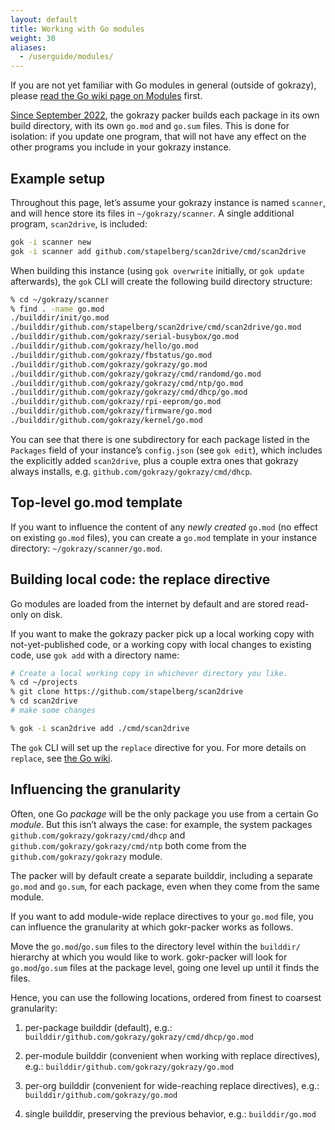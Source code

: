 ```yaml
---
layout: default
title: Working with Go modules
weight: 30
aliases:
  - /userguide/modules/
---
```


If you are not yet familiar with Go modules in general (outside of gokrazy),
please [read the Go wiki page on
Modules](https://github.com/golang/go/wiki/Modules) first.

[Since September
2022](https://github.com/gokrazy/tools/commit/c3979e1ceb3ea4fe02b78b2c1493c8128a5dc3f9),
the gokrazy packer builds each package in its own build directory, with its own
`go.mod` and `go.sum` files. This is done for isolation: if you update one
program, that will not have any effect on the other programs you include in your
gokrazy instance.

## Example setup

Throughout this page, let’s assume your gokrazy instance is named `scanner`, and
will hence store its files in `~/gokrazy/scanner`. A single additional program,
`scan2drive`, is included:

```bash
gok -i scanner new
gok -i scanner add github.com/stapelberg/scan2drive/cmd/scan2drive

```

When building this instance (using `gok overwrite` initially, or `gok update`
afterwards), the `gok` CLI will create the following build directory structure:

```bash
% cd ~/gokrazy/scanner
% find . -name go.mod
./builddir/init/go.mod
./builddir/github.com/stapelberg/scan2drive/cmd/scan2drive/go.mod
./builddir/github.com/gokrazy/serial-busybox/go.mod
./builddir/github.com/gokrazy/hello/go.mod
./builddir/github.com/gokrazy/fbstatus/go.mod
./builddir/github.com/gokrazy/gokrazy/go.mod
./builddir/github.com/gokrazy/gokrazy/cmd/randomd/go.mod
./builddir/github.com/gokrazy/gokrazy/cmd/ntp/go.mod
./builddir/github.com/gokrazy/gokrazy/cmd/dhcp/go.mod
./builddir/github.com/gokrazy/rpi-eeprom/go.mod
./builddir/github.com/gokrazy/firmware/go.mod
./builddir/github.com/gokrazy/kernel/go.mod
```

You can see that there is one subdirectory for each package listed in the
`Packages` field of your instance’s `config.json` (see `gok edit`), which
includes the explicitly added `scan2drive`, plus a couple extra ones that
gokrazy always installs, e.g. `github.com/gokrazy/gokrazy/cmd/dhcp`.

## Top-level go.mod template

If you want to influence the content of any *newly created* `go.mod` (no effect
on existing `go.mod` files), you can create a `go.mod` template in your instance
directory: `~/gokrazy/scanner/go.mod`.

## Building local code: the replace directive

Go modules are loaded from the internet by default and are stored read-only on
disk.

If you want to make the gokrazy packer pick up a local working copy with
not-yet-published code, or a working copy with local changes to existing code,
use `gok add` with a directory name:

```bash
# Create a local working copy in whichever directory you like.
% cd ~/projects
% git clone https://github.com/stapelberg/scan2drive
% cd scan2drive
# make some changes

% gok -i scan2drive add ./cmd/scan2drive
```

The `gok` CLI will set up the `replace` directive for you. For more details on
`replace`, see [the Go
wiki](https://github.com/golang/go/wiki/Modules#when-should-i-use-the-replace-directive).

## Influencing the granularity

Often, one Go *package* will be the only package you use from a certain Go
*module*. But this isn’t always the case: for example, the system packages
`github.com/gokrazy/gokrazy/cmd/dhcp` and `github.com/gokrazy/gokrazy/cmd/ntp`
both come from the `github.com/gokrazy/gokrazy` module.

The packer will by default create a separate builddir, including a separate
`go.mod` and `go.sum`, for each package, even when they come from the same
module.

If you want to add module-wide replace directives to your `go.mod` file, you can
influence the granularity at which gokr-packer works as follows.

Move the `go.mod`/`go.sum` files to the directory level within the `builddir/`
hierarchy at which you would like to work. gokr-packer will look for
`go.mod`/`go.sum` files at the package level, going one level up until it finds
the files.

Hence, you can use the following locations, ordered from finest to coarsest
granularity:

1. per-package builddir (default), e.g.:
   `builddir/github.com/gokrazy/gokrazy/cmd/dhcp/go.mod`

2. per-module builddir (convenient when working with replace directives), e.g.:
   `builddir/github.com/gokrazy/gokrazy/go.mod`

3. per-org builddir (convenient for wide-reaching replace directives), e.g.:
   `builddir/github.com/gokrazy/go.mod`

4. single builddir, preserving the previous behavior, e.g.:
   `builddir/go.mod`
